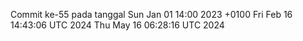 Commit ke-55 pada tanggal Sun Jan 01 14:00 2023 +0100
Fri Feb 16 14:43:06 UTC 2024
Thu May 16 06:28:16 UTC 2024
